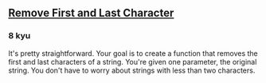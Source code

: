 <h2><a href=https://www.codewars.com/kata/56bc28ad5bdaeb48760009b0/train/java target="_blank">Remove First and Last Character</a></h2><h3>8 kyu</h3><p>It's pretty straightforward. Your goal is to create a function that removes the first and last characters of a string. You're given one parameter, the original string.  You don't have to worry about strings with less than two characters.</p>